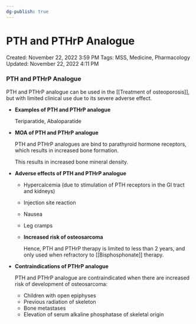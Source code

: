 ```yaml
---
dg-publish: true
---
```


# PTH and PTHrP Analogue

Created: November 22, 2022 3:59 PM
Tags: MSS, Medicine, Pharmacology
Updated: November 22, 2022 4:11 PM

### PTH and PTHrP Analogue

PTH and PTHrP analogue can be used in the [[Treatment of osteoporosis]], but with limited clinical use due to its severe adverse effect.

- ********************************************************Examples of PTH and PTHrP analogue********************************************************
    
    Teriparatide, Abaloparatide
    
- ********MOA of PTH and PTHrP analogue********
    
    PTH and PTHrP analogues are bind to parathyroid hormone receptors, which results in increased bone formation.
    
    This results in increased bone mineral density.
    
- **********************************************************************************Adverse effects of PTH and PTHrP analogue**********************************************************************************
    - Hypercalcemia (due to stimulation of PTH receptors in the GI tract and kidneys)
    - Injection site reaction
    - Nausea
    - Leg cramps
    - ****************************Increased risk of osteosarcoma****************************
        
        Hence, PTH and PTHrP therapy is limited to less than 2 years, and only used when refractory to [[Bisphosphonate]] therapy.
        
- **********************************************************************Contraindications of PTHrP analogue**********************************************************************
    
    PTH and PTHrP analogue are contraindicated when there are increased risk of development of osteosarcoma:
    
    - Children with open epiphyses
    - Previous radiation of skeleton
    - Bone metastases
    - Elevation of serum alkaline phosphatase of skeletal origin